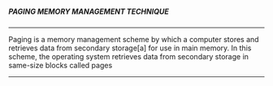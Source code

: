 ##### PAGING MEMORY MANAGEMENT TECHNIQUE
___
Paging is a memory management scheme by which a computer stores and retrieves data from secondary storage[a] for use in main memory. In this scheme, the operating system retrieves data from secondary storage in same-size blocks called pages
___
